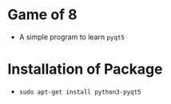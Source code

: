 # Game of 8

- A simple program to learn `pyqt5`


# Installation of Package
- `sudo apt-get install python3-pyqt5`
 
